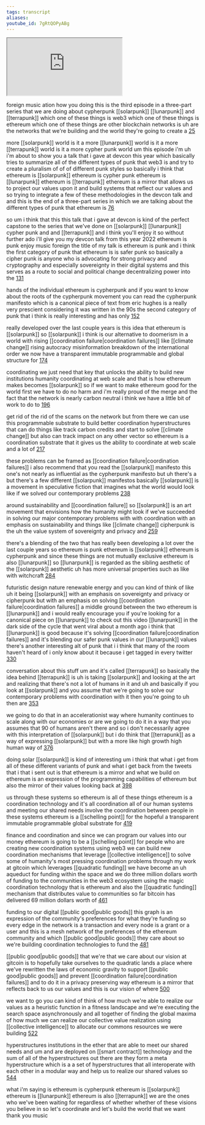 ```yaml
---
tags: transcript
aliases:
youtube_id: 7gRtQOPyABg
---
```


<div class="yt-container"><iframe src="https://www.youtube.com/embed/7gRtQOPyABg"></iframe></div>

foreign music ation how you doing this is the third episode in a three-part series that we are doing about cypherpunk [[solarpunk]] [[lunarpunk]] and [[terrapunk]] which one of these things is web3 which one of these things is ethereum which one of these things are other blockchain networks is uh are the networks that we're building and the world they're going to create a [25](https://www.youtube.com/watch?v=7gRtQOPyABg&t=25.08s)

more [[solarpunk]] world is it a more [[lunarpunk]] world is it a more [[terrapunk]] world is it a more cypher punk world um this episode i'm uh i'm about to show you a talk that i gave at devcon this year which basically tries to summarize all of the different types of punk that web3 is and try to create a pluralism of of of different punk styles so basically i think that ethereum is [[solarpunk]] ethereum is cypher punk ethereum is [[lunarpunk]] ethereum is [[terrapunk]] ethereum is a mirror that allows us to project our values upon it and build systems that reflect our values and so trying to integrate a few of these methodologies in the devcon talk and and this is the end of a three-part series in which we are talking about the different types of punk that ethereum is [76](https://www.youtube.com/watch?v=7gRtQOPyABg&t=76.799s)

so um i think that this this talk that i gave at devcon is kind of the perfect capstone to the series that we've done on [[solarpunk]] [[lunarpunk]] cypher punk and and [[terrapunk]] and i think you'll enjoy it so without further ado i'll give you my devcon talk from this year 2022 ethereum is punk enjoy music foreign the title of my talk is ethereum is punk and i think the first category of punk that ethereum is is safer punk so basically a cipher punk is anyone who is advocating for strong privacy and cryptography and especially sovereignty in their digital systems and this serves as a route to social and political change decentralizing power into the [131](https://www.youtube.com/watch?v=7gRtQOPyABg&t=131.52s)

hands of the individual ethereum is cypherpunk and if you want to know about the roots of the cypherpunk movement you can read the cypherpunk manifesto which is a canonical piece of text from eric hughes is a really very prescient considering it was written in the 90s the second category of punk that i think is really interesting and has only [152](https://www.youtube.com/watch?v=7gRtQOPyABg&t=152.4s)

really developed over the last couple years is this idea that ethereum is [[solarpunk]] so [[solarpunk]] i think is our alternative to doomerism in a world with rising [[coordination failure|coordination failures]] like [[climate change]] rising autocracy misinformation breakdown of the international order we now have a transparent immutable programmable and global structure for [174](https://www.youtube.com/watch?v=7gRtQOPyABg&t=174.959s)

coordinating we just need that key that unlocks the ability to build new institutions humanity coordinating at web scale and that is how ethereum makes becomes [[solarpunk]] so if we want to make ethereum good for the world first we have to do no harm and i'm really proud of the merge and the fact that the network is nearly carbon neutral i think we have a little bit of work to do to [196](https://www.youtube.com/watch?v=7gRtQOPyABg&t=196.019s)

get rid of the rid of the scams on the network but from there we can use this programmable substrate to build better coordination hyperstructures that can do things like track carbon credits and start to solve [[climate change]] but also can track impact on any other vector so ethereum is a coordination substrate that it gives us the ability to coordinate at web scale and a lot of [217](https://www.youtube.com/watch?v=7gRtQOPyABg&t=217.5s)

these problems can be framed as [[coordination failure|coordination failures]] i also recommend that you read the [[solarpunk]] manifesto this one's not nearly as influential as the cypherpunk manifesto but uh there's a but there's a few different [[solarpunk]] manifestos basically [[solarpunk]] is a movement in speculative fiction that imagines what the world would look like if we solved our contemporary problems [238](https://www.youtube.com/watch?v=7gRtQOPyABg&t=238.799s)

around sustainability and [[coordination failure]] so [[solarpunk]] is an art movement that envisions how the humanity might look if we've succeeded in solving our major contemporary problems with with coordination with an emphasis on sustainability and things like [[climate change]] cipherpunk is the uh the value system of sovereignty and privacy and [259](https://www.youtube.com/watch?v=7gRtQOPyABg&t=259.44s)

there's a blending of the two that has really been developing a lot over the last couple years so ethereum is punk ethereum is [[solarpunk]] ethereum is cypherpunk and since these things are not mutually exclusive ethereum is also [[lunarpunk]] so [[lunarpunk]] is regarded as the sibling aesthetic of the [[solarpunk]] aesthetic uh has more universal properties such as like with witchcraft [284](https://www.youtube.com/watch?v=7gRtQOPyABg&t=284.4s)

futuristic design nature renewable energy and you can kind of think of like uh it being [[solarpunk]] with an emphasis on sovereignty and privacy or cipherpunk but with an emphasis on solving [[coordination failure|coordination failures]] a middle ground between the two ethereum is [[lunarpunk]] and i would really encourage you if you're looking for a canonical piece on [[lunarpunk]] to check out this video [[lunarpunk]] in the dark side of the cycle that went viral about a month ago i think that [[lunarpunk]] is good because it's solving [[coordination failure|coordination failures]] and it's blending our safer punk values in our [[lunarpunk]] values there's another interesting alt of punk that i i think that many of the room haven't heard of i only know about it because i get tagged in every twitter [330](https://www.youtube.com/watch?v=7gRtQOPyABg&t=330.78s)

conversation about this stuff um and it's called [[terrapunk]] so basically the idea behind [[terrapunk]] is uh is taking [[solarpunk]] and looking at the art and realizing that there's not a lot of humans in it and uh and basically if you look at [[solarpunk]] and you assume that we're going to solve our contemporary problems with coordination with it then you're going to uh then are [353](https://www.youtube.com/watch?v=7gRtQOPyABg&t=353.82s)

we going to do that in an accelerationist way where humanity continues to scale along with our economies or are we going to do it in a way that you assumes that 90 of humans aren't there and so i don't necessarily agree with this interpretation of [[solarpunk]] but i do think that [[terrapunk]] as a way of expressing [[solarpunk]] but with a more like high growth high human way of [376](https://www.youtube.com/watch?v=7gRtQOPyABg&t=376.8s)

doing solar [[solarpunk]] is kind of interesting um i think that what i get from all of these different variants of punk and what i get back from the tweets that i that i sent out is that ethereum is a mirror and what we build on ethereum is an expression of the programming capabilities of ethereum but also the mirror of their values looking back at [398](https://www.youtube.com/watch?v=7gRtQOPyABg&t=398.52s)

us through these systems so ethereum is all of these things ethereum is a coordination technology and it's all coordination all of our human systems and meeting our shared needs involve the coordination between people in these systems ethereum is a [[schelling point]] for the hopeful a transparent immutable programmable global substrate for [419](https://www.youtube.com/watch?v=7gRtQOPyABg&t=419.699s)

finance and coordination and since we can program our values into our money ethereum is going to be a [[schelling point]] for people who are creating new coordination systems using web3 we can build new coordination mechanisms that leverage [[collective intelligence]] to solve some of humanity's most pressing coordination problems through my work at gitcoin which leverages [[quadratic funding]] we have become an uh aqueduct for funding within the space and we do three million dollars worth of funding to the communities in the web3 ecosystem using the magic coordination technology that is ethereum and also the [[quadratic funding]] mechanism that distributes value to communities so far bitcoin has delivered 69 million dollars worth of [461](https://www.youtube.com/watch?v=7gRtQOPyABg&t=461.58s)

funding to our digital [[public good|public goods]] this graph is an expression of the community's preferences for what they're funding so every edge in the network is a transaction and every node is a grant or a user and this is a mesh network of the preferences of the ethereum community and which [[public good|public goods]] they care about so we're building coordination technologies to fund the [481](https://www.youtube.com/watch?v=7gRtQOPyABg&t=481.919s)

[[public good|public goods]] that we're that we care about our vision at gitcoin is to hopefully take ourselves to the quadratic lands a place where we've rewritten the laws of economic gravity to support [[public good|public goods]] and prevent [[coordination failure|coordination failures]] and to do it in a privacy preserving way ethereum is a mirror that reflects back to us our values and this is our vision of where [500](https://www.youtube.com/watch?v=7gRtQOPyABg&t=500.34s)

we want to go you can kind of think of how much we're able to realize our values as a heuristic function in a fitness landscape and we're executing the search space asynchronously and all together of finding the global maxima of how much we can realize our collective value realization using [[collective intelligence]] to allocate our commons resources we were building [522](https://www.youtube.com/watch?v=7gRtQOPyABg&t=522.0s)

hyperstructures institutions in the ether that are able to meet our shared needs and um and are deployed on [[smart contract]] technology and the sum of all of the hyperstructures out there are they form a meta hyperstructure which is a a set of hyperstructures that all interoperate with each other in a modular way and help us to realize our shared values so [544](https://www.youtube.com/watch?v=7gRtQOPyABg&t=544.98s)

what i'm saying is ethereum is cypherpunk ethereum is [[solarpunk]] ethereum is [[lunarpunk]] ethereum is also [[terrapunk]] we are the ones who we've been waiting for regardless of whether whether of these visions you believe in so let's coordinate and let's build the world that we want thank you music
